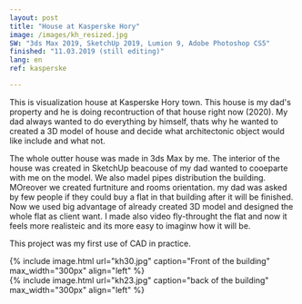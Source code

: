```yaml
---
layout: post
title: "House at Kasperske Hory"
image: /images/kh_resized.jpg
SW: "3ds Max 2019, SketchUp 2019, Lumion 9, Adobe Photoshop CS5"
finished: "11.03.2019 (still editing)"
lang: en
ref: kasperske

---
```



This is visualization house at Kasperske Hory town. This house is my dad's property and he is doing recontruction of that house right now (2020). My dad always wanted to do everything by himself, thats why he wanted to created a 3D model of house and decide what architectonic object would like include and what not. 


The whole outter house was made in 3ds Max by me. The interior of the house was created in SketchUp beacouse of my dad wanted to cooeparte with me on the model. We also madel pipes distribution the building. MOreover we created furtniture and rooms orientation. my dad was asked by few people if they could buy a flat in that building after it will be finished. Now we used big advantage of already created 3D model and designed the whole flat as client want. I made also video fly-throught the flat and now it feels more realisteic and its more easy to imaginw how it will be.

This project was my first use of CAD in practice. 

{% include image.html url="kh30.jpg" caption="Front of the building" max_width="300px" align="left" %}
<br>
{% include image.html url="kh23.jpg" caption="back of the building" max_width="300px" align="left" %}
<br>